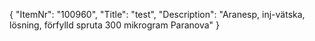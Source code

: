 {
  "ItemNr": "100960",
  "Title": "test",
  "Description": "Aranesp, inj-vätska, lösning, förfylld spruta 300 mikrogram Paranova"
}